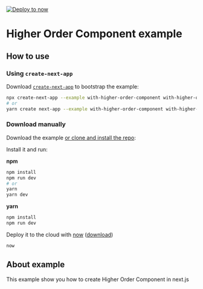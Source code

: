 [![Deploy to now](https://deploy.now.sh/static/button.svg)](https://deploy.now.sh/?repo=https://github.com/zeit/next.js/tree/master/examples/with-higher-order-component)

# Higher Order Component example

## How to use

### Using `create-next-app`

Download [`create-next-app`](https://github.com/segmentio/create-next-app) to
bootstrap the example:

```bash
npx create-next-app --example with-higher-order-component with-higher-order-component-app
# or
yarn create next-app --example with-higher-order-component with-higher-order-component-app
```

### Download manually

Download the example [or clone and install the repo](https://github.com/zeit/next.js):

Install it and run:

**npm**

```bash
npm install
npm run dev
# or
yarn
yarn dev
```

**yarn**

```bash
npm install
npm run dev
```

Deploy it to the cloud with [now](https://zeit.co/now)
([download](https://zeit.co/download))

```bash
now
```

## About example

This example show you how to create Higher Order Component in next.js
